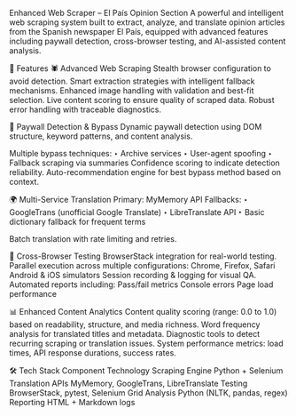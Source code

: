 Enhanced Web Scraper – El País Opinion Section
A powerful and intelligent web scraping system built to extract, analyze, and translate opinion articles from the Spanish newspaper El País, equipped with advanced features including paywall detection, cross-browser testing, and AI-assisted content analysis.

🚀 Features
🕷️ Advanced Web Scraping
Stealth browser configuration to avoid detection.
Smart extraction strategies with intelligent fallback mechanisms.
Enhanced image handling with validation and best-fit selection.
Live content scoring to ensure quality of scraped data.
Robust error handling with traceable diagnostics.

🔐 Paywall Detection & Bypass
Dynamic paywall detection using DOM structure, keyword patterns, and content analysis.

Multiple bypass techniques:
‣ Archive services
‣ User-agent spoofing
‣ Fallback scraping via summaries
Confidence scoring to indicate detection reliability.
Auto-recommendation engine for best bypass method based on context.

🌍 Multi-Service Translation
Primary: MyMemory API
Fallbacks:
‣ GoogleTrans (unofficial Google Translate)
‣ LibreTranslate API
‣ Basic dictionary fallback for frequent terms

Batch translation with rate limiting and retries.

🧪 Cross-Browser Testing
BrowserStack integration for real-world testing.
Parallel execution across multiple configurations:
Chrome, Firefox, Safari
Android & iOS simulators
Session recording & logging for visual QA.
Automated reports including:
Pass/fail metrics
Console errors
Page load performance

📊 Enhanced Content Analytics
Content quality scoring (range: 0.0 to 1.0) based on readability, structure, and media richness.
Word frequency analysis for translated titles and metadata.
Diagnostic tools to detect recurring scraping or translation issues.
System performance metrics: load times, API response durations, success rates.

🛠️ Tech Stack
Component	Technology
Scraping Engine	Python + Selenium
Translation APIs	MyMemory, GoogleTrans, LibreTranslate
Testing	BrowserStack, pytest, Selenium Grid
Analysis	Python (NLTK, pandas, regex)
Reporting	HTML + Markdown logs
